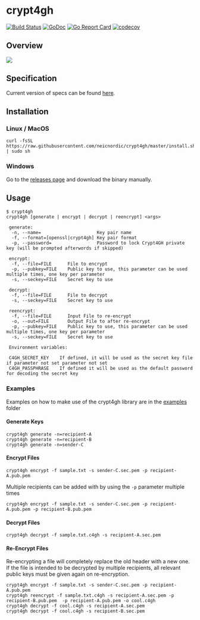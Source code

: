 # crypt4gh
[![Build Status](https://github.com/neicnordic/crypt4gh/workflows/Go/badge.svg)](https://github.com/neicnordic/crypt4gh/actions)
[![GoDoc](https://godoc.org/github.com/neicnordic/crypt4gh?status.svg)](https://pkg.go.dev/github.com/neicnordic/crypt4gh?tab=subdirectories)
[![Go Report Card](https://goreportcard.com/badge/github.com/neicnordic/crypt4gh)](https://goreportcard.com/report/github.com/neicnordic/crypt4gh)
[![codecov](https://codecov.io/gh/neicnordic/crypt4gh/branch/master/graph/badge.svg)](https://codecov.io/gh/neicnordic/crypt4gh)

## Overview
![](https://www.ga4gh.org/wp-content/uploads/Crypt4GH_comic.png)

## Specification
Current version of specs can be found [here](http://samtools.github.io/hts-specs/crypt4gh.pdf).

## Installation

### Linux / MacOS
```
curl -fsSL https://raw.githubusercontent.com/neicnordic/crypt4gh/master/install.sh | sudo sh
```

### Windows
Go to the [releases page](https://github.com/neicnordic/crypt4gh/releases) and download the binary manually.

## Usage
```
$ crypt4gh
crypt4gh [generate | encrypt | decrypt | reencrypt] <args>

 generate:
  -n, --name=                     Key pair name
  -f, --format=[openssl|crypt4gh] Key pair format
  -p, --password=                 Password to lock Crypt4GH private key (will be prompted afterwords if skipped)

 encrypt:
  -f, --file=FILE      File to encrypt
  -p, --pubkey=FILE    Public key to use, this parameter can be used multiple times, one key per parameter
  -s, --seckey=FILE    Secret key to use

 decrypt:
  -f, --file=FILE      File to decrypt
  -s, --seckey=FILE    Secret key to use

 reencrypt:
  -f, --file=FILE      Input File to re-encrypt
  -o, --out=FILE       Output File to after re-encrypt
  -p, --pubkey=FILE    Public key to use, this parameter can be used multiple times, one key per parameter
  -s, --seckey=FILE    Secret key to use

 Environment variables:

 C4GH_SECRET_KEY	If defined, it will be used as the secret key file if parameter not set parameter not set
 C4GH_PASSPHRASE	If defined it will be used as the default password for decoding the secret key
```

### Examples

Examples on how to make use of the crypt4gh library are in the [examples](examples/) folder

#### Generate Keys
```
crypt4gh generate -n=recipient-A
crypt4gh generate -n=recipient-B
crypt4gh generate -n=sender-C
```

#### Encrypt Files

```
crypt4gh encrypt -f sample.txt -s sender-C.sec.pem -p recipient-A.pub.pem
```
Multiple recipients can be added with by using the `-p` parameter multiple times
```
crypt4gh encrypt -f sample.txt -s sender-C.sec.pem -p recipient-A.pub.pem -p recipient-B.pub.pem
```
#### Decrypt Files

```
crypt4gh decrypt -f sample.txt.c4gh -s recipient-A.sec.pem
```

#### Re-Encrypt Files
Re-encrypting a file will completely replace the old header with a new one. If the file is intended to be decrypted by multiple recipients, all relevant public keys must be given again on re-encryption.
```
crypt4gh encrypt -f sample.txt -s sender-C.sec.pem -p recipient-A.pub.pem
crypt4gh reencrypt -f sample.txt.c4gh -s recipient-A.sec.pem -p recipient-B.pub.pem  -p recipient-A.pub.pem -o cool.c4gh
crypt4gh decrypt -f cool.c4gh -s recipient-A.sec.pem
crypt4gh decrypt -f cool.c4gh -s recipient-B.sec.pem
```
